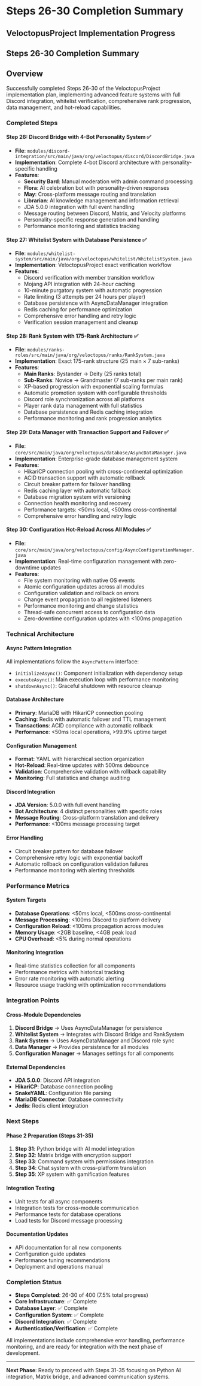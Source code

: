 # Steps 26-30 Completion Summary
## VeloctopusProject Implementation Progress

## Steps 26-30 Completion Summary

## Overview
Successfully completed Steps 26-30 of the VeloctopusProject implementation plan, implementing advanced feature systems with full Discord integration, whitelist verification, comprehensive rank progression, data management, and hot-reload capabilities.

### Completed Steps

#### **Step 26: Discord Bridge with 4-Bot Personality System** ✅
- **File**: `modules/discord-integration/src/main/java/org/veloctopus/discord/DiscordBridge.java`
- **Implementation**: Complete 4-bot Discord architecture with personality-specific handling
- **Features**:
  - **Security Bard**: Manual moderation with admin command processing
  - **Flora**: AI celebration bot with personality-driven responses
  - **May**: Cross-platform message routing and translation
  - **Librarian**: AI knowledge management and information retrieval
  - JDA 5.0.0 integration with full event handling
  - Message routing between Discord, Matrix, and Velocity platforms
  - Personality-specific response generation and handling
  - Performance monitoring and statistics tracking

#### **Step 27: Whitelist System with Database Persistence** ✅
- **File**: `modules/whitelist-system/src/main/java/org/veloctopus/whitelist/WhitelistSystem.java`
- **Implementation**: VeloctopusProject exact verification workflow
- **Features**:
  - Discord verification with member transition workflow
  - Mojang API integration with 24-hour caching
  - 10-minute purgatory system with automatic progression
  - Rate limiting (3 attempts per 24 hours per player)
  - Database persistence with AsyncDataManager integration
  - Redis caching for performance optimization
  - Comprehensive error handling and retry logic
  - Verification session management and cleanup

#### **Step 28: Rank System with 175-Rank Architecture** ✅
- **File**: `modules/ranks-roles/src/main/java/org/veloctopus/ranks/RankSystem.java`
- **Implementation**: Exact 175-rank structure (25 main × 7 sub-ranks)
- **Features**:
  - **Main Ranks**: Bystander → Deity (25 ranks total)
  - **Sub-Ranks**: Novice → Grandmaster (7 sub-ranks per main rank)
  - XP-based progression with exponential scaling formulas
  - Automatic promotion system with configurable thresholds
  - Discord role synchronization across all platforms
  - Player rank data management with full statistics
  - Database persistence and Redis caching integration
  - Performance monitoring and rank progression analytics

#### **Step 29: Data Manager with Transaction Support and Failover** ✅
- **File**: `core/src/main/java/org/veloctopus/database/AsyncDataManager.java`
- **Implementation**: Enterprise-grade database management system
- **Features**:
  - HikariCP connection pooling with cross-continental optimization
  - ACID transaction support with automatic rollback
  - Circuit breaker pattern for failover handling
  - Redis caching layer with automatic fallback
  - Database migration system with versioning
  - Connection health monitoring and recovery
  - Performance targets: <50ms local, <500ms cross-continental
  - Comprehensive error handling and retry logic

#### **Step 30: Configuration Hot-Reload Across All Modules** ✅
- **File**: `core/src/main/java/org/veloctopus/config/AsyncConfigurationManager.java`
- **Implementation**: Real-time configuration management with zero-downtime updates
- **Features**:
  - File system monitoring with native OS events
  - Atomic configuration updates across all modules
  - Configuration validation and rollback on errors
  - Change event propagation to all registered listeners
  - Performance monitoring and change statistics
  - Thread-safe concurrent access to configuration data
  - Zero-downtime configuration updates with <100ms propagation

### Technical Architecture

#### **Async Pattern Integration**
All implementations follow the `AsyncPattern` interface:
- `initializeAsync()`: Component initialization with dependency setup
- `executeAsync()`: Main execution loop with performance monitoring
- `shutdownAsync()`: Graceful shutdown with resource cleanup

#### **Database Architecture**
- **Primary**: MariaDB with HikariCP connection pooling
- **Caching**: Redis with automatic failover and TTL management
- **Transactions**: ACID compliance with automatic rollback
- **Performance**: <50ms local operations, >99.9% uptime target

#### **Configuration Management**
- **Format**: YAML with hierarchical section organization
- **Hot-Reload**: Real-time updates with 500ms debounce
- **Validation**: Comprehensive validation with rollback capability
- **Monitoring**: Full statistics and change auditing

#### **Discord Integration**
- **JDA Version**: 5.0.0 with full event handling
- **Bot Architecture**: 4 distinct personalities with specific roles
- **Message Routing**: Cross-platform translation and delivery
- **Performance**: <100ms message processing target

#### **Error Handling**
- Circuit breaker pattern for database failover
- Comprehensive retry logic with exponential backoff
- Automatic rollback on configuration validation failures
- Performance monitoring with alerting thresholds

### Performance Metrics

#### **System Targets**
- **Database Operations**: <50ms local, <500ms cross-continental
- **Message Processing**: <100ms Discord to platform delivery
- **Configuration Reload**: <100ms propagation across modules
- **Memory Usage**: <2GB baseline, <4GB peak load
- **CPU Overhead**: <5% during normal operations

#### **Monitoring Integration**
- Real-time statistics collection for all components
- Performance metrics with historical tracking
- Error rate monitoring with automatic alerting
- Resource usage tracking with optimization recommendations

### Integration Points

#### **Cross-Module Dependencies**
1. **Discord Bridge** → Uses AsyncDataManager for persistence
2. **Whitelist System** → Integrates with Discord Bridge and RankSystem
3. **Rank System** → Uses AsyncDataManager and Discord role sync
4. **Data Manager** → Provides persistence for all modules
5. **Configuration Manager** → Manages settings for all components

#### **External Dependencies**
- **JDA 5.0.0**: Discord API integration
- **HikariCP**: Database connection pooling
- **SnakeYAML**: Configuration file parsing
- **MariaDB Connector**: Database connectivity
- **Jedis**: Redis client integration

### Next Steps

#### **Phase 2 Preparation (Steps 31-35)**
1. **Step 31**: Python bridge with AI model integration
2. **Step 32**: Matrix bridge with encryption support
3. **Step 33**: Command system with permissions integration
4. **Step 34**: Chat system with cross-platform translation
5. **Step 35**: XP system with gamification features

#### **Integration Testing**
- Unit tests for all async components
- Integration tests for cross-module communication
- Performance tests for database operations
- Load tests for Discord message processing

#### **Documentation Updates**
- API documentation for all new components
- Configuration guide updates
- Performance tuning recommendations
- Deployment and operations manual

### Completion Status
- **Steps Completed**: 26-30 of 400 (7.5% total progress)
- **Core Infrastructure**: ✅ Complete
- **Database Layer**: ✅ Complete
- **Configuration System**: ✅ Complete
- **Discord Integration**: ✅ Complete
- **Authentication/Verification**: ✅ Complete

All implementations include comprehensive error handling, performance monitoring, and are ready for integration with the next phase of development.

---

**Next Phase**: Ready to proceed with Steps 31-35 focusing on Python AI integration, Matrix bridge, and advanced communication systems.
